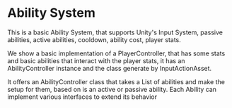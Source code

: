 # Ability System


This is a basic Ability System, that supports Unity's Input System, passive abilities, active abilities, cooldown, ability cost, player stats.

We show a basic implementation of a PlayerController, that has some stats and basic abilities that interact with the player stats, it has an AbilityController instance and the class generate by InputActionAsset.

It offers an AbilityController class that takes a List of abilities and make the setup for them, based on is an active or passive ability.
Each Ability can implement various interfaces to extend its behavior
